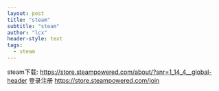 ```yaml
---
layout: post
title: "steam"
subtitle: "steam"
author: "lcx"
header-style: text
tags:
  - steam
---
```

steam下载:
https://store.steampowered.com/about/?snr=1_14_4__global-header
登录注册
https://store.steampowered.com/join
